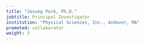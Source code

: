 ```yaml
---
title: "Jesung Park, Ph.D."
jobtitle: Principal Investigator
institution: "Physical Sciences, Inc., Andover, MA"
promoted: collaborator
weight: 3
---
```


